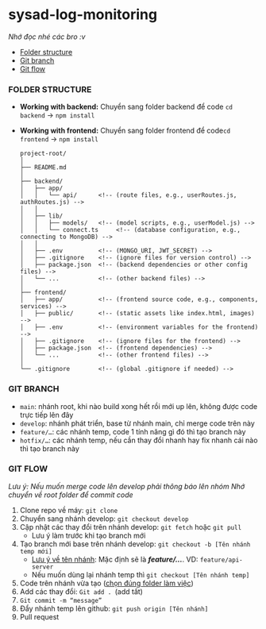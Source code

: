 # sysad-log-monitoring
_Nhớ đọc nhé các bro :v_
- [Folder structure](#folder-structure-)
- [Git branch](#git-branch)
- [Git flow](#git-flow)

### FOLDER STRUCTURE ###
- **Working with backend:** Chuyển sang folder backend để code `cd backend` -> `npm install`
- **Working with frontend:** Chuyển sang folder frontend để code`cd frontend` -> `npm install`

      project-root/
      │
      ├── README.md
      │
      ├── backend/
      │   ├── app/
      │   │   └── api/      <!-- (route files, e.g., userRoutes.js, authRoutes.js) -->
      │   │
      │   ├── lib/
      │   │   ├── models/   <!-- (model scripts, e.g., userModel.js) -->
      │   │   └── connect.ts     <!-- (database configuration, e.g., connecting to MongoDB) -->
      │   │
      │   ├── .env          <!-- (MONGO_URI, JWT_SECRET) -->
      │   ├── .gitignore    <!-- (ignore files for version control) -->
      │   ├── package.json  <!-- (backend dependencies or other config files) -->
      │   └── ...           <!-- (other backend files) -->
      │
      ├── frontend/
      │   ├── app/          <!-- (frontend source code, e.g., components, services) -->
      │   ├── public/       <!-- (static assets like index.html, images) -->
      │   ├── .env          <!-- (environment variables for the frontend) -->
      │   ├── .gitignore    <!-- (ignore files for the frontend) -->
      │   ├── package.json  <!-- (frontend dependencies) -->
      │   └── ...           <!-- (other frontend files) -->
      │
      └── .gitignore        <!-- (global .gitignore if needed) -->


### GIT BRANCH
- `main`: nhánh root, khi nào build xong hết rồi mới up lên, không được code trực tiếp lên đây
- `develop`: nhánh phát triển, base từ nhánh main, chỉ merge code trên này
- `feature/…`: các nhánh temp, code 1 tính năng gì đó thì tạo branch này
- `hotfix/…`: các nhánh temp, nếu cần thay đổi nhanh hay fix nhanh cái nào thì tạo branch này

### GIT FLOW
*Lưu ý: Nếu muốn merge code lên develop phải thông báo lên nhóm*
*Nhớ chuyển về root folder để commit code*
1. Clone repo về máy: `git clone`
2. Chuyển sang nhánh develop: `git checkout develop`
3. Cập nhật các thay đổi trên nhánh develop: `git fetch` hoặc `git pull`
   - Lưu ý làm trước khi tạo branch mới
4. Tạo branch mới base trên nhánh develop: `git checkout -b [Tên nhánh temp mới]`
   - [Lưu ý về tên nhánh](#git-branch): Mặc định sẽ là _**feature/…**_. VD: `feature/api-server`
   - Nếu muốn dùng lại nhánh temp thì `git checkout [Tên nhánh temp]`
5. Code trên nhánh vừa tạo ([chọn đúng folder làm việc](#do-not-code-in-the-root-folder-))
6. Add các thay đổi: `Git add . `(add tất)
7. `Git commit -m “message”`
8. Đẩy nhánh temp lên github: `git push origin [Tên nhánh]`
9. Pull request



